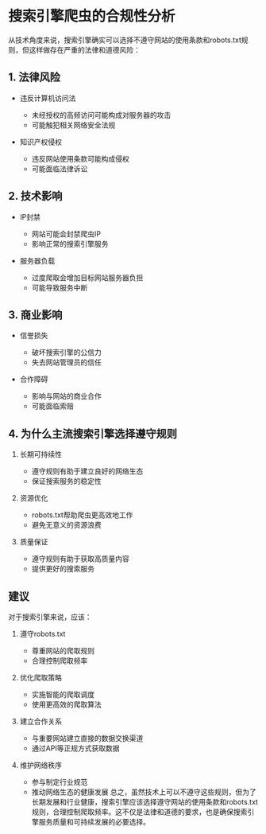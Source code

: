 # 搜索引擎爬虫的合规性分析
从技术角度来说，搜索引擎确实可以选择不遵守网站的使用条款和robots.txt规则，但这样做存在严重的法律和道德风险：

## 1. 法律风险
- 违反计算机访问法
  
  - 未经授权的高频访问可能构成对服务器的攻击
  - 可能触犯相关网络安全法规
- 知识产权侵权
  
  - 违反网站使用条款可能构成侵权
  - 可能面临法律诉讼
## 2. 技术影响
- IP封禁
  
  - 网站可能会封禁爬虫IP
  - 影响正常的搜索引擎服务
- 服务器负载
  
  - 过度爬取会增加目标网站服务器负担
  - 可能导致服务中断
## 3. 商业影响
- 信誉损失
  
  - 破坏搜索引擎的公信力
  - 失去网站管理员的信任
- 合作障碍
  
  - 影响与网站的商业合作
  - 可能面临索赔
## 4. 为什么主流搜索引擎选择遵守规则
1. 长期可持续性
   
   - 遵守规则有助于建立良好的网络生态
   - 保证搜索服务的稳定性
2. 资源优化
   
   - robots.txt帮助爬虫更高效地工作
   - 避免无意义的资源浪费
3. 质量保证
   
   - 遵守规则有助于获取高质量内容
   - 提供更好的搜索服务
## 建议
对于搜索引擎来说，应该：

1. 遵守robots.txt
   
   - 尊重网站的爬取规则
   - 合理控制爬取频率
2. 优化爬取策略
   
   - 实施智能的爬取调度
   - 使用更高效的爬取算法
3. 建立合作关系
   
   - 与重要网站建立直接的数据交换渠道
   - 通过API等正规方式获取数据
4. 维护网络秩序
   
   - 参与制定行业规范
   - 推动网络生态的健康发展
总之，虽然技术上可以不遵守这些规则，但为了长期发展和行业健康，搜索引擎应该选择遵守网站的使用条款和robots.txt规则，合理控制爬取频率。这不仅是法律和道德的要求，也是确保搜索引擎服务质量和可持续发展的必要选择。